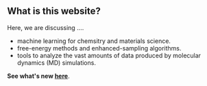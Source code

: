 What is this website?
-----------------------------

Here, we are discussing ....

* machine learning for chemsitry and materials science.
* free-energy methods and enhanced-sampling algorithms.
* tools to analyze the vast amounts of data produced by molecular dynamics (MD) simulations.

**See what's new [here](/blogpost.html)**.
